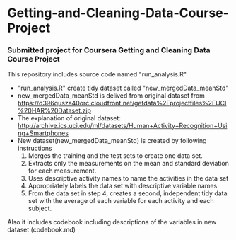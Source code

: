 # Getting-and-Cleaning-Data-Course-Project
### Submitted project for Coursera Getting and Cleaning Data Course Project

This repository includes source code named "run_analysis.R"
* "run_analysis.R" create tidy dataset called "new_mergedData_meanStd"
* new_mergedData_meanStd is delived from original dataset from https://d396qusza40orc.cloudfront.net/getdata%2Fprojectfiles%2FUCI%20HAR%20Dataset.zip
* The explanation of original dataset: 
http://archive.ics.uci.edu/ml/datasets/Human+Activity+Recognition+Using+Smartphones
* New dataset(new_mergedData_meanStd) is created by following instructions
  1. Merges the training and the test sets to create one data set.
  2. Extracts only the measurements on the mean and standard deviation for each measurement.
  3. Uses descriptive activity names to name the activities in the data set
  4. Appropriately labels the data set with descriptive variable names.
  5. From the data set in step 4, creates a second, independent tidy data set with the average of each variable for each activity and each subject.
  
Also it includes codebook including descriptions of the variables in new dataset (codebook.md)


